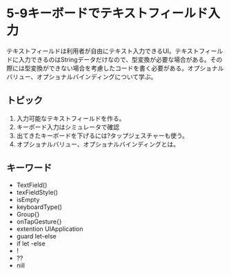 # 5-9キーボードでテキストフィールド入力

テキストフィールドは利用者が自由にテキスト入力できるUI。テキストフィールドに入力できるのはStringデータだけなので、型変換が必要な場合がある。その際には型変換ができない場合を考慮したコードを書く必要がある。オプショナルバリュー、オプショナルバインディングについて学ぶ。

  

  

## トピック

1. 入力可能なテキストフィールドを作る。
2. キーボード入力はシミュレータで確認
3. 出てきたキーボードを下げるには?タップジェスチャーも使う。
4. オプショナルバリュー、オプショナルバインディングとは。

  

## キーワード

- TextField()
- texFieldStyle()
- isEmpty
- keyboardType()
- Group{}
- onTapGesture{}
- extention UIApplication
- guard let-else
- if let -else
- !
- ??
- nill